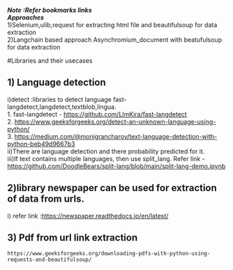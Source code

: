 ***Note :Refer bookmarks links***  <br />
***Approaches*** <br />
1)Selenium,ulib,request for extracting html file and beautifulsoup for data extraction <br />
2)Langchain based approach Asynchromium_document with beatufulsoup for data extraction <br />

#Libraries and their usecases <br />

## 1) Language detection <br />
   i)detect :libraries to detect language fast-langdetect,langdetect,textblob,lingua. <br />
     1. fast-langdetect - https://github.com/LlmKira/fast-langdetect <br />
     2. https://www.geeksforgeeks.org/detect-an-unknown-language-using-python/ <br />
     3. https://medium.com/@monigrancharov/text-language-detection-with-python-beb49d9667b3 <br />
   ii)There are language detection and there probability predicted for it. <br />
   iii)If text contains multiple languages, then use split_lang. Refer link - https://github.com/DoodleBears/split-lang/blob/main/split-lang-demo.ipynb
   
## 2)library newspaper can be used for extraction of data from urls. <br />
   i) refer link :https://newspaper.readthedocs.io/en/latest/ <br />



## 3) Pdf from url link extraction <br />
    https://www.geeksforgeeks.org/downloading-pdfs-with-python-using-requests-and-beautifulsoup/

